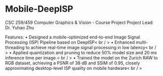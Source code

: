 # Mobile-DeepISP
CSC 259/459 Computer Graphics &amp; Vision - Course Project
Project Lead: Dr. Yuhao Zhu

Features:
• Designed a mobile-optimized end-to-end Image Signal Processing (ISP) Pipeline based on DeepISP< br / >
• Enhanced multi-threading to achieve real-time image signal processing in low latency< br / >
• Applied quantization and pruning to reduce 50% model size and 20 ms inference time per image.< br / >
• Trained the model on the Zurich RAW to RGB dataset, achieving a PSNR of 38 dB and SSIM of 0.95, closely approximating desktop-level ISP quality on mobile hardware< br / >
